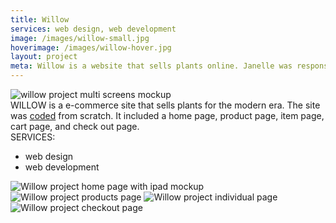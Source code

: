 ```yaml
---
title: Willow
services: web design, web development
image: /images/willow-small.jpg
hoverimage: /images/willow-hover.jpg
layout: project
meta: Willow is a website that sells plants online. Janelle was responsible for designing and developing the website from scratch.
---
```


<img class="img-flex load-hidden push-2" src="{{ site.baseurl }}/images/willow-multi-screens.jpg" alt="willow project multi screens mockup"/>

<div class="grid project-text">
  <div class="unit xs-1 m-3-4">
  WILLOW is a e-commerce site that sells plants for the modern era. The site was <a href="https://zhaojanelle.github.io/ecommerce-pattern-library/pages/home.html" class="link-underline" target="_blank">coded</a> from scratch. It included a home page, product page, item page, cart page, and check out page.
  </div>
  <aside class="unit xs-1 m-1-4">
  SERVICES:
    <ul class="list-group pad-t-1-2">
      <li>web design</li>
      <li>web development</li>
    </ul>
  </aside>
</div>
<div class="center">
  <img class="img-flex load-hidden push unit-xs-centered smallwidth" src="{{ site.baseurl }}/images/willow-ipad-screen.jpg" alt="Willow project home page with ipad mockup"/>
  <img class="img-flex drop-shadow push load-hidden unit-xs-centered smallerwidth" src="{{ site.baseurl }}/images/willow-product.jpg" alt="Willow project products page"/>
  <img class="img-flex drop-shadow push load-hidden unit-xs-centered smallerwidth" src="{{ site.baseurl }}/images/willow-individual-product.jpg" alt="Willow project individual page"/>
  <img class="img-flex drop-shadow push load-hidden unit-xs-centered smallerwidth" src="{{ site.baseurl }}/images/willow-checkout.jpg" alt="Willow project checkout page"/>
</div>
